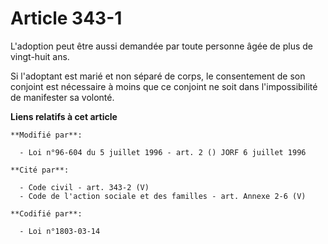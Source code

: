 # Article 343-1

L'adoption peut être aussi demandée par toute personne âgée de plus de vingt-huit ans.

Si l'adoptant est marié et non séparé de corps, le consentement de son conjoint est nécessaire à moins que ce conjoint ne
soit dans l'impossibilité de manifester sa volonté.

**Liens relatifs à cet article**

	**Modifié par**:

	  - Loi n°96-604 du 5 juillet 1996 - art. 2 () JORF 6 juillet 1996

	**Cité par**:

	  - Code civil - art. 343-2 (V)
	  - Code de l'action sociale et des familles - art. Annexe 2-6 (V)

	**Codifié par**:

	  - Loi n°1803-03-14
